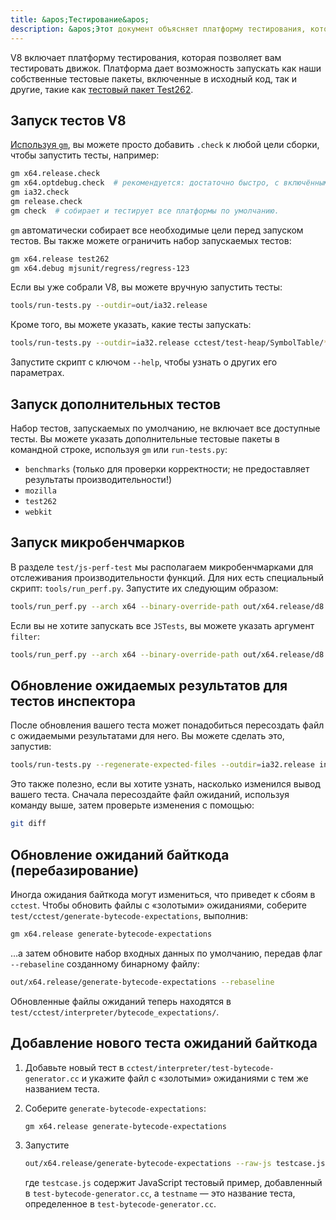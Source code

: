 ```yaml
---
title: &apos;Тестирование&apos;
description: &apos;Этот документ объясняет платформу тестирования, которая является частью репозитория V8.&apos;
---
```

V8 включает платформу тестирования, которая позволяет вам тестировать движок. Платформа дает возможность запускать как наши собственные тестовые пакеты, включенные в исходный код, так и другие, такие как [тестовый пакет Test262](https://github.com/tc39/test262).

## Запуск тестов V8

[Используя `gm`](/docs/build-gn#gm), вы можете просто добавить `.check` к любой цели сборки, чтобы запустить тесты, например:

```bash
gm x64.release.check
gm x64.optdebug.check  # рекомендуется: достаточно быстро, с включёнными DCHECKs.
gm ia32.check
gm release.check
gm check  # собирает и тестирует все платформы по умолчанию.
```

`gm` автоматически собирает все необходимые цели перед запуском тестов. Вы также можете ограничить набор запускаемых тестов:

```bash
gm x64.release test262
gm x64.debug mjsunit/regress/regress-123
```

Если вы уже собрали V8, вы можете вручную запустить тесты:

```bash
tools/run-tests.py --outdir=out/ia32.release
```

Кроме того, вы можете указать, какие тесты запускать:

```bash
tools/run-tests.py --outdir=ia32.release cctest/test-heap/SymbolTable/* mjsunit/delete-in-eval
```

Запустите скрипт с ключом `--help`, чтобы узнать о других его параметрах.

## Запуск дополнительных тестов

Набор тестов, запускаемых по умолчанию, не включает все доступные тесты. Вы можете указать дополнительные тестовые пакеты в командной строке, используя `gm` или `run-tests.py`:

- `benchmarks` (только для проверки корректности; не предоставляет результаты производительности!)
- `mozilla`
- `test262`
- `webkit`

## Запуск микробенчмарков

В разделе `test/js-perf-test` мы располагаем микробенчмарками для отслеживания производительности функций. Для них есть специальный скрипт: `tools/run_perf.py`. Запустите их следующим образом:

```bash
tools/run_perf.py --arch x64 --binary-override-path out/x64.release/d8 test/js-perf-test/JSTests.json
```

Если вы не хотите запускать все `JSTests`, вы можете указать аргумент `filter`:

```bash
tools/run_perf.py --arch x64 --binary-override-path out/x64.release/d8 --filter JSTests/TypedArrays test/js-perf-test/JSTests.json
```

## Обновление ожидаемых результатов для тестов инспектора

После обновления вашего теста может понадобиться пересоздать файл с ожидаемыми результатами для него. Вы можете сделать это, запустив:

```bash
tools/run-tests.py --regenerate-expected-files --outdir=ia32.release inspector/debugger/set-instrumentation-breakpoint
```

Это также полезно, если вы хотите узнать, насколько изменился вывод вашего теста. Сначала пересоздайте файл ожиданий, используя команду выше, затем проверьте изменения с помощью:

```bash
git diff
```

## Обновление ожиданий байткода (перебазирование)

Иногда ожидания байткода могут измениться, что приведет к сбоям в `cctest`. Чтобы обновить файлы с «золотыми» ожиданиями, соберите `test/cctest/generate-bytecode-expectations`, выполнив:

```bash
gm x64.release generate-bytecode-expectations
```

…а затем обновите набор входных данных по умолчанию, передав флаг `--rebaseline` созданному бинарному файлу:

```bash
out/x64.release/generate-bytecode-expectations --rebaseline
```

Обновленные файлы ожиданий теперь находятся в `test/cctest/interpreter/bytecode_expectations/`.

## Добавление нового теста ожиданий байткода

1. Добавьте новый тест в `cctest/interpreter/test-bytecode-generator.cc` и укажите файл с «золотыми» ожиданиями с тем же названием теста.

1. Соберите `generate-bytecode-expectations`:

    ```bash
    gm x64.release generate-bytecode-expectations
    ```

1. Запустите

    ```bash
    out/x64.release/generate-bytecode-expectations --raw-js testcase.js --output=test/cctest/interpreter/bytecode-expectations/testname.golden
    ```

    где `testcase.js` содержит JavaScript тестовый пример, добавленный в `test-bytecode-generator.cc`, а `testname` — это название теста, определенное в `test-bytecode-generator.cc`.
